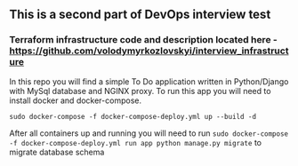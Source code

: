 ## This is a second part of DevOps interview test

### Terraform infrastructure code and description located here - https://github.com/volodymyrkozlovskyi/interview_infrastructure


In this repo you will find a simple To Do application written in Python/Django with MySql database and NGINX proxy.
To run this app you will need to install docker and docker-compose.

  ```sudo docker-compose -f docker-compose-deploy.yml up --build -d ```


After all containers up and running you will need to run
  ```sudo docker-compose -f docker-compose-deploy.yml run app python manage.py migrate```
to migrate database schema
